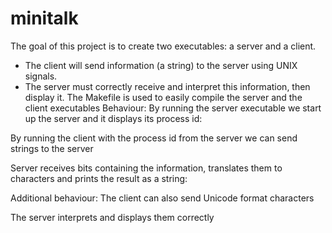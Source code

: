 # minitalk

The goal of this project is to create two executables: a server and a client.
- The client will send information (a string) to the server using UNIX signals.
- The server must correctly receive and interpret this information, then display it.
The Makefile is used to easily compile the server and the client executables
Behaviour:
By running the server executable we start up the server and it displays its process id: 

By running the client with the process id from the server we can send strings to the server 

Server receives bits containing the information, translates them to characters and prints the result as a string: 

Additional behaviour:
The client can also send Unicode format characters 

The server interprets and displays them correctly
